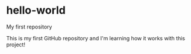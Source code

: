 # hello-world
My first repository

This is my first GitHub repository and I'm learning how it works with this project!
